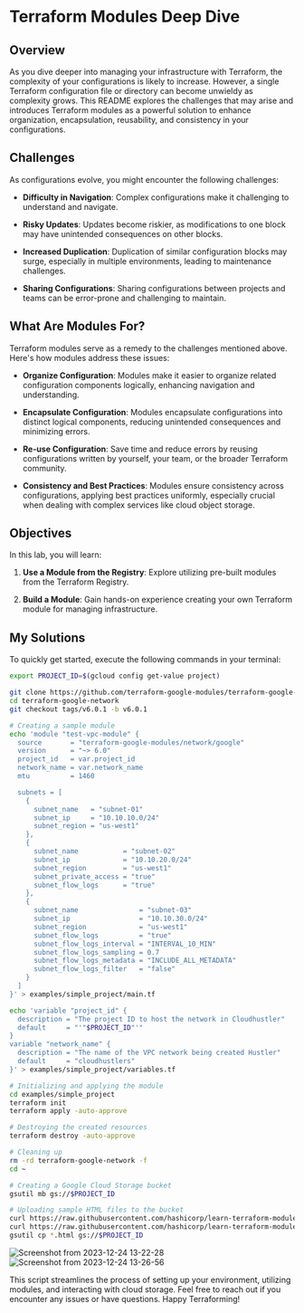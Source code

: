 # Terraform Modules Deep Dive

## Overview

As you dive deeper into managing your infrastructure with Terraform, the complexity of your configurations is likely to increase. However, a single Terraform configuration file or directory can become unwieldy as complexity grows. This README explores the challenges that may arise and introduces Terraform modules as a powerful solution to enhance organization, encapsulation, reusability, and consistency in your configurations.

## Challenges

As configurations evolve, you might encounter the following challenges:

- **Difficulty in Navigation**: Complex configurations make it challenging to understand and navigate.

- **Risky Updates**: Updates become riskier, as modifications to one block may have unintended consequences on other blocks.

- **Increased Duplication**: Duplication of similar configuration blocks may surge, especially in multiple environments, leading to maintenance challenges.

- **Sharing Configurations**: Sharing configurations between projects and teams can be error-prone and challenging to maintain.

## What Are Modules For?

Terraform modules serve as a remedy to the challenges mentioned above. Here's how modules address these issues:

- **Organize Configuration**: Modules make it easier to organize related configuration components logically, enhancing navigation and understanding.

- **Encapsulate Configuration**: Modules encapsulate configurations into distinct logical components, reducing unintended consequences and minimizing errors.

- **Re-use Configuration**: Save time and reduce errors by reusing configurations written by yourself, your team, or the broader Terraform community.

- **Consistency and Best Practices**: Modules ensure consistency across configurations, applying best practices uniformly, especially crucial when dealing with complex services like cloud object storage.

## Objectives

In this lab, you will learn:

1. **Use a Module from the Registry**: Explore utilizing pre-built modules from the Terraform Registry.

2. **Build a Module**: Gain hands-on experience creating your own Terraform module for managing infrastructure.

## My Solutions

To quickly get started, execute the following commands in your terminal:

```bash
export PROJECT_ID=$(gcloud config get-value project)

git clone https://github.com/terraform-google-modules/terraform-google-network
cd terraform-google-network
git checkout tags/v6.0.1 -b v6.0.1

# Creating a sample module
echo 'module "test-vpc-module" {
  source       = "terraform-google-modules/network/google"
  version      = "~> 6.0"
  project_id   = var.project_id
  network_name = var.network_name
  mtu          = 1460

  subnets = [
    {
      subnet_name   = "subnet-01"
      subnet_ip     = "10.10.10.0/24"
      subnet_region = "us-west1"
    },
    {
      subnet_name           = "subnet-02"
      subnet_ip             = "10.10.20.0/24"
      subnet_region         = "us-west1"
      subnet_private_access = "true"
      subnet_flow_logs      = "true"
    },
    {
      subnet_name               = "subnet-03"
      subnet_ip                 = "10.10.30.0/24"
      subnet_region             = "us-west1"
      subnet_flow_logs          = "true"
      subnet_flow_logs_interval = "INTERVAL_10_MIN"
      subnet_flow_logs_sampling = 0.7
      subnet_flow_logs_metadata = "INCLUDE_ALL_METADATA"
      subnet_flow_logs_filter   = "false"
    }
  ]
}' > examples/simple_project/main.tf

echo 'variable "project_id" {
  description = "The project ID to host the network in Cloudhustler"
  default     = "'"$PROJECT_ID"'"
}
variable "network_name" {
  description = "The name of the VPC network being created Hustler"
  default     = "cloudhustlers"
}' > examples/simple_project/variables.tf

# Initializing and applying the module
cd examples/simple_project
terraform init
terraform apply -auto-approve

# Destroying the created resources
terraform destroy -auto-approve

# Cleaning up
rm -rd terraform-google-network -f
cd ~

# Creating a Google Cloud Storage bucket
gsutil mb gs://$PROJECT_ID

# Uploading sample HTML files to the bucket
curl https://raw.githubusercontent.com/hashicorp/learn-terraform-modules/master/modules/aws-s3-static-website-bucket/www/index.html > index.html
curl https://raw.githubusercontent.com/hashicorp/learn-terraform-modules/blob/master/modules/aws-s3-static-website-bucket/www/error.html > error.html
gsutil cp *.html gs://$PROJECT_ID
```
![Screenshot from 2023-12-24 13-22-28](https://github.com/Dev0psKing/Google-Cloud-Hands_On/assets/99263767/14d0346f-d613-4711-8630-a58c39566448)
![Screenshot from 2023-12-24 13-26-56](https://github.com/Dev0psKing/Google-Cloud-Hands_On/assets/99263767/f778ca10-0ecb-4766-8e9e-355ddee0bd7d)

This script streamlines the process of setting up your environment, utilizing modules, and interacting with cloud storage. Feel free to reach out if you encounter any issues or have questions. Happy Terraforming!
